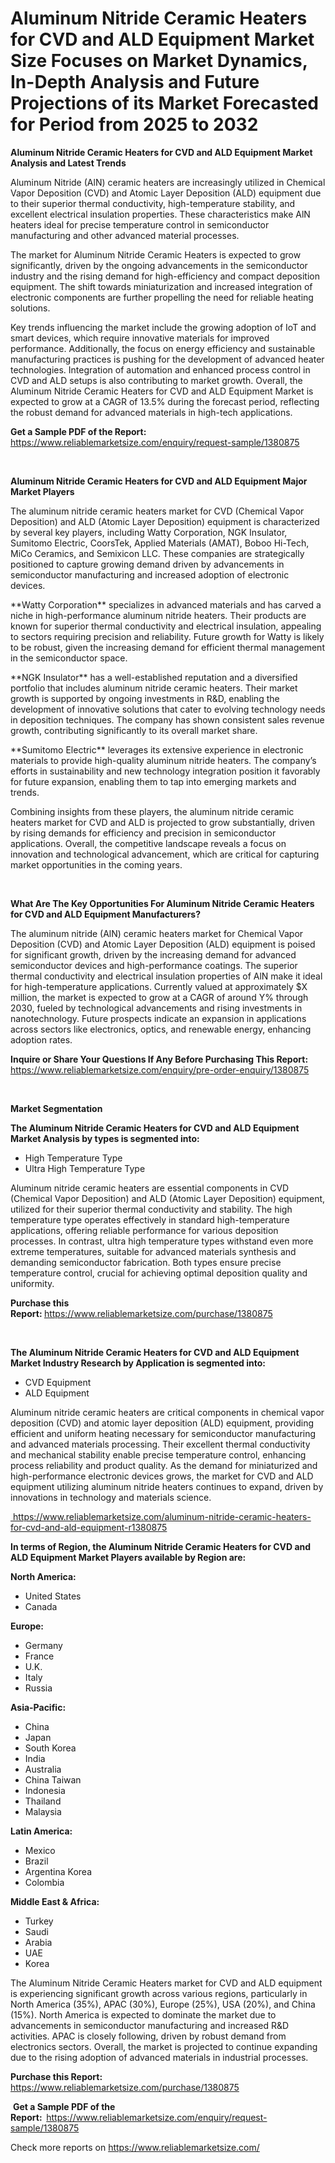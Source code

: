 <p><h1>Aluminum Nitride Ceramic Heaters for CVD and ALD Equipment Market Size Focuses on Market Dynamics, In-Depth Analysis and Future Projections of its Market Forecasted for Period from 2025 to 2032</h1></p><p><strong>Aluminum Nitride Ceramic Heaters for CVD and ALD Equipment Market Analysis and Latest Trends</strong></p>
<p><p>Aluminum Nitride (AlN) ceramic heaters are increasingly utilized in Chemical Vapor Deposition (CVD) and Atomic Layer Deposition (ALD) equipment due to their superior thermal conductivity, high-temperature stability, and excellent electrical insulation properties. These characteristics make AlN heaters ideal for precise temperature control in semiconductor manufacturing and other advanced material processes.</p><p>The market for Aluminum Nitride Ceramic Heaters is expected to grow significantly, driven by the ongoing advancements in the semiconductor industry and the rising demand for high-efficiency and compact deposition equipment. The shift towards miniaturization and increased integration of electronic components are further propelling the need for reliable heating solutions.</p><p>Key trends influencing the market include the growing adoption of IoT and smart devices, which require innovative materials for improved performance. Additionally, the focus on energy efficiency and sustainable manufacturing practices is pushing for the development of advanced heater technologies. Integration of automation and enhanced process control in CVD and ALD setups is also contributing to market growth. Overall, the Aluminum Nitride Ceramic Heaters for CVD and ALD Equipment Market is expected to grow at a CAGR of 13.5% during the forecast period, reflecting the robust demand for advanced materials in high-tech applications.</p></p>
<p><strong>Get a Sample PDF of the Report:&nbsp;</strong> <a href="https://www.reliablemarketsize.com/enquiry/request-sample/1380875?utm_campaign=2747&utm_medium=2&utm_source=Github&utm_content=ia&utm_term=11042025&utm_id=aluminum-nitride-ceramic-heaters-for-cvd-and-ald-equipment">https://www.reliablemarketsize.com/enquiry/request-sample/1380875</a></p>
<p>&nbsp;</p>
<p><strong>Aluminum Nitride Ceramic Heaters for CVD and ALD Equipment Major Market Players</strong></p>
<p><p>The aluminum nitride ceramic heaters market for CVD (Chemical Vapor Deposition) and ALD (Atomic Layer Deposition) equipment is characterized by several key players, including Watty Corporation, NGK Insulator, Sumitomo Electric, CoorsTek, Applied Materials (AMAT), Boboo Hi-Tech, MiCo Ceramics, and Semixicon LLC. These companies are strategically positioned to capture growing demand driven by advancements in semiconductor manufacturing and increased adoption of electronic devices.</p><p>**Watty Corporation** specializes in advanced materials and has carved a niche in high-performance aluminum nitride heaters. Their products are known for superior thermal conductivity and electrical insulation, appealing to sectors requiring precision and reliability. Future growth for Watty is likely to be robust, given the increasing demand for efficient thermal management in the semiconductor space.</p><p>**NGK Insulator** has a well-established reputation and a diversified portfolio that includes aluminum nitride ceramic heaters. Their market growth is supported by ongoing investments in R&D, enabling the development of innovative solutions that cater to evolving technology needs in deposition techniques. The company has shown consistent sales revenue growth, contributing significantly to its overall market share.</p><p>**Sumitomo Electric** leverages its extensive experience in electronic materials to provide high-quality aluminum nitride heaters. The company’s efforts in sustainability and new technology integration position it favorably for future expansion, enabling them to tap into emerging markets and trends.</p><p>Combining insights from these players, the aluminum nitride ceramic heaters market for CVD and ALD is projected to grow substantially, driven by rising demands for efficiency and precision in semiconductor applications. Overall, the competitive landscape reveals a focus on innovation and technological advancement, which are critical for capturing market opportunities in the coming years.</p></p>
<p>&nbsp;</p>
<p><strong>What Are The Key Opportunities For Aluminum Nitride Ceramic Heaters for CVD and ALD Equipment Manufacturers?</strong></p>
<p><p>The aluminum nitride (AlN) ceramic heaters market for Chemical Vapor Deposition (CVD) and Atomic Layer Deposition (ALD) equipment is poised for significant growth, driven by the increasing demand for advanced semiconductor devices and high-performance coatings. The superior thermal conductivity and electrical insulation properties of AlN make it ideal for high-temperature applications. Currently valued at approximately $X million, the market is expected to grow at a CAGR of around Y% through 2030, fueled by technological advancements and rising investments in nanotechnology. Future prospects indicate an expansion in applications across sectors like electronics, optics, and renewable energy, enhancing adoption rates.</p></p>
<p><strong>Inquire or Share Your Questions If Any Before Purchasing This Report:</strong> <a href="https://www.reliablemarketsize.com/enquiry/pre-order-enquiry/1380875?utm_campaign=2747&utm_medium=2&utm_source=Github&utm_content=ia&utm_term=11042025&utm_id=aluminum-nitride-ceramic-heaters-for-cvd-and-ald-equipment">https://www.reliablemarketsize.com/enquiry/pre-order-enquiry/1380875</a></p>
<p>&nbsp;</p>
<p><strong>Market Segmentation</strong></p>
<p><strong>The Aluminum Nitride Ceramic Heaters for CVD and ALD Equipment Market Analysis by types is segmented into:</strong></p>
<p><ul><li>High Temperature Type</li><li>Ultra High Temperature Type</li></ul></p>
<p><p>Aluminum nitride ceramic heaters are essential components in CVD (Chemical Vapor Deposition) and ALD (Atomic Layer Deposition) equipment, utilized for their superior thermal conductivity and stability. The high temperature type operates effectively in standard high-temperature applications, offering reliable performance for various deposition processes. In contrast, ultra high temperature types withstand even more extreme temperatures, suitable for advanced materials synthesis and demanding semiconductor fabrication. Both types ensure precise temperature control, crucial for achieving optimal deposition quality and uniformity.</p></p>
<p><strong>Purchase this Report:&nbsp;</strong><a href="https://www.reliablemarketsize.com/purchase/1380875?utm_campaign=2747&utm_medium=2&utm_source=Github&utm_content=ia&utm_term=11042025&utm_id=aluminum-nitride-ceramic-heaters-for-cvd-and-ald-equipment">https://www.reliablemarketsize.com/purchase/1380875</a></p>
<p>&nbsp;</p>
<p><strong>The Aluminum Nitride Ceramic Heaters for CVD and ALD Equipment Market Industry Research by Application is segmented into:</strong></p>
<p><ul><li>CVD Equipment</li><li>ALD Equipment</li></ul></p>
<p><p>Aluminum nitride ceramic heaters are critical components in chemical vapor deposition (CVD) and atomic layer deposition (ALD) equipment, providing efficient and uniform heating necessary for semiconductor manufacturing and advanced materials processing. Their excellent thermal conductivity and mechanical stability enable precise temperature control, enhancing process reliability and product quality. As the demand for miniaturized and high-performance electronic devices grows, the market for CVD and ALD equipment utilizing aluminum nitride heaters continues to expand, driven by innovations in technology and materials science.</p></p>
<p><a href="https://www.reliablemarketsize.com/aluminum-nitride-ceramic-heaters-for-cvd-and-ald-equipment-r1380875?utm_campaign=2747&utm_medium=2&utm_source=Github&utm_content=ia&utm_term=11042025&utm_id=aluminum-nitride-ceramic-heaters-for-cvd-and-ald-equipment">&nbsp;https://www.reliablemarketsize.com/aluminum-nitride-ceramic-heaters-for-cvd-and-ald-equipment-r1380875</a></p>
<p><strong>In terms of Region, the Aluminum Nitride Ceramic Heaters for CVD and ALD Equipment Market Players available by Region are:</strong></p>
<p>
    <p> <strong> North America: </strong>
        <ul>
            <li>United States</li>
            <li>Canada</li>
        </ul>
        </p> 
    <p> <strong> Europe: </strong>
        <ul>
            <li>Germany</li>
            <li>France</li>
            <li>U.K.</li>
            <li>Italy</li>
            <li>Russia</li>
        </ul>
        </p> 
    <p> <strong> Asia-Pacific: </strong>
        <ul>
            <li>China</li>
            <li>Japan</li>
            <li>South Korea</li>
            <li>India</li>
            <li>Australia</li>
            <li>China Taiwan</li>
            <li>Indonesia</li>
            <li>Thailand</li>
            <li>Malaysia</li>
        </ul>
        </p> 
    <p> <strong> Latin America: </strong>
        <ul>
            <li>Mexico</li>
            <li>Brazil</li>
            <li>Argentina Korea</li>
            <li>Colombia</li>
        </ul>
        </p> 
    <p> <strong> Middle East & Africa: </strong>
        <ul>
            <li>Turkey</li>
            <li>Saudi</li>
            <li>Arabia</li>
            <li>UAE</li>
            <li>Korea</li>
        </ul>
    </p>
    </p>
<p><p>The Aluminum Nitride Ceramic Heaters market for CVD and ALD equipment is experiencing significant growth across various regions, particularly in North America (35%), APAC (30%), Europe (25%), USA (20%), and China (15%). North America is expected to dominate the market due to advancements in semiconductor manufacturing and increased R&D activities. APAC is closely following, driven by robust demand from electronics sectors. Overall, the market is projected to continue expanding due to the rising adoption of advanced materials in industrial processes.</p></p>
<p><strong>Purchase this Report: </strong><a href="https://www.reliablemarketsize.com/purchase/1380875?utm_campaign=2747&utm_medium=2&utm_source=Github&utm_content=ia&utm_term=11042025&utm_id=aluminum-nitride-ceramic-heaters-for-cvd-and-ald-equipment">https://www.reliablemarketsize.com/purchase/1380875</a></p>
<p>&nbsp;<strong>Get a Sample PDF of the Report:&nbsp;&nbsp;</strong><a href="https://www.reliablemarketsize.com/enquiry/request-sample/1380875?utm_campaign=2747&utm_medium=2&utm_source=Github&utm_content=ia&utm_term=11042025&utm_id=aluminum-nitride-ceramic-heaters-for-cvd-and-ald-equipment">https://www.reliablemarketsize.com/enquiry/request-sample/1380875</a></p>
<p><strong></strong></p>
<p>Check more reports on <a href="https://www.reliablemarketsize.com/?utm_campaign=2747&utm_medium=2&utm_source=Github&utm_content=ia&utm_term=11042025&utm_id=aluminum-nitride-ceramic-heaters-for-cvd-and-ald-equipment">https://www.reliablemarketsize.com/</a></p>